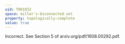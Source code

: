 ```yaml
---
uid: T001032
space: miller's-biconnected-set
property: topologically-complete
value: true
---
```

Incorrect. See Section 5 of arxiv.org/pdf/1608.00292.pdf.

